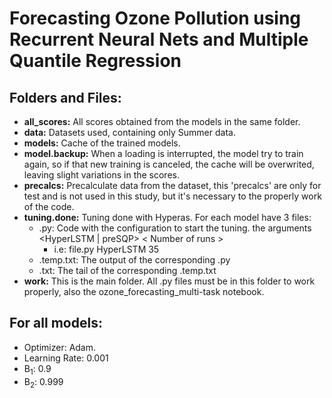 # Forecasting Ozone Pollution using Recurrent Neural Nets and Multiple Quantile Regression

## Folders and Files:
* **all_scores:** All scores obtained from the models in the same folder.
* **data:** Datasets used, containing only Summer data.
* **models:** Cache of the trained models.
* **model.backup:** When a loading is interrupted, the model try to train again, so if that new training is canceled, the cache will be overwrited, leaving slight variations in the scores.
* **precalcs:** Precalculate data from the dataset, this 'precalcs' are only for test and is not used in this study, but it's necessary to the properly work of the code.
* **tuning.done:** Tuning done with Hyperas. For each model have 3 files:
  * .py: Code with the configuration to start the tuning. the arguments <HyperLSTM | preSQP> < Number of runs >
    * i.e: file.py HyperLSTM 35
  * .temp.txt: The output of the corresponding .py
  * .txt: The tail of the corresponding .temp.txt
* **work:** This is the main folder. All .py files must be in this folder to work properly, also the ozone_forecasting_multi-task notebook.


## For all models:
* Optimizer: Adam.
* Learning Rate: $0.001$
* B<sub>1</sub>: $0.9$
* B<sub>2</sub>: $0.999$
